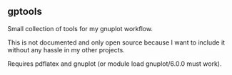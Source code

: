 ## gptools

Small collection of tools for my gnuplot workflow.

This is not documented and only open source because I want to include it without any hassle in my other projects.

Requires pdflatex and gnuplot (or module load gnuplot/6.0.0 must work).
